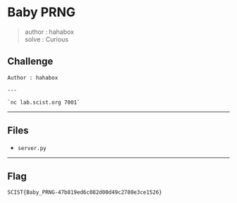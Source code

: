 # Baby PRNG
> author : hahabox  
> solve : Curious

## Challenge
```
Author : hahabox

---

`nc lab.scist.org 7001`
```

---
## Files
- `server.py`

---
## Flag
```
SCIST{Baby_PRNG-47b819ed6c082d00d49c2780e3ce1526}
```
